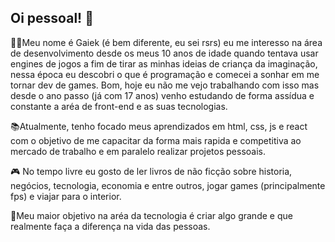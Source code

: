 ## Oi pessoal! 👋

👨‍💻Meu nome é Gaiek (é bem diferente, eu sei rsrs) eu me interesso na área de desenvolvimento desde os meus 10 anos de idade quando tentava usar engines de jogos
a fim de tirar as minhas ideias de criança da imaginação, nessa época eu descobri o que é programação e comecei a sonhar em me tornar dev de games. Bom, hoje eu não me vejo trabalhando com isso mas desde o ano passo (já com 17 anos) venho estudando de forma assídua e constante a aréa de front-end 
e as suas tecnologias.

📚Atualmente, tenho focado meus aprendizados em html, css, js e react com o objetivo de me capacitar da forma mais rapida e competitiva ao mercado de trabalho e em paralelo realizar projetos pessoais.

🎮 No tempo livre eu gosto de ler livros de não ficção sobre historia, negócios, tecnologia, economia e entre outros, jogar games (principalmente fps) e viajar para o interior.

🎯Meu maior objetivo na aréa da tecnologia é criar algo grande e que realmente faça a diferença na vida das pessoas.
